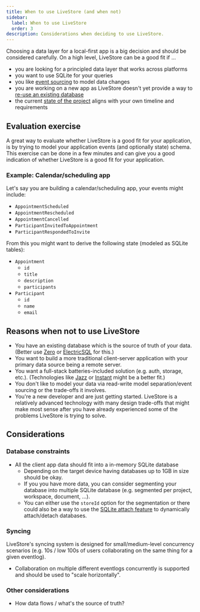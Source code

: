 ```yaml
---
title: When to use LiveStore (and when not)
sidebar:
  label: When to use LiveStore
  order: 3
description: Considerations when deciding to use LiveStore.
---
```


Choosing a data layer for a local-first app is a big decision and should be considered carefully.  On a high level, LiveStore can be a good fit if ...
- you are looking for a principled data layer that works across platforms
- you want to use SQLite for your queries
- you like [event sourcing](/evaluation/event-sourcing) to model data changes
- you are working on a new app as LiveStore doesn't yet provide a way to [re-use an existing database](/misc/faq#existing-database)
- the current [state of the project](/evaluation/state-of-the-project) aligns with your own timeline and requirements

## Evaluation exercise

A great way to evaluate whether LiveStore is a good fit for your application, is by trying to model your application events (and optionally state) schema. This exercise can be done in a few minutes and can give you a good indication of whether LiveStore is a good fit for your application.

### Example: Calendar/scheduling app

Let's say you are building a calendar/scheduling app, your events might include:

- `AppointmentScheduled`
- `AppointmentRescheduled`
- `AppointmentCancelled`
- `ParticipantInvitedToAppointment`
- `ParticipantRespondedToInvite`

From this you might want to derive the following state (modeled as SQLite tables):

- `Appointment`
  - `id`
  - `title`
  - `description`
  - `participants`
- `Participant`
  - `id`
  - `name`
  - `email`

## Reasons when not to use LiveStore

- You have an existing database which is the source of truth of your data. (Better use [Zero](https://zero.rocicorp.dev) or [ElectricSQL](https://www.electricsql.com) for this.)
- You want to build a more traditional client-server application with your primary data source being a remote server.
- You want a full-stack batteries-included solution (e.g. auth, storage, etc.). (Technologies like [Jazz](https://jazz.tools) or [Instant](https://instantdb.com) might be a better fit.)
- You don't like to model your data via read-write model separation/event sourcing or the trade-offs it involves.
- You're a new developer and are just getting started. LiveStore is a relatively advanced technology with many design trade-offs that might make most sense after you have already experienced some of the problems LiveStore is trying to solve.

## Considerations

### Database constraints

- All the client app data should fit into a in-memory SQLite database
  - Depending on the target device having databases up to 1GB in size should be okay.
  - If you you have more data, you can consider segmenting your database into multiple SQLite database (e.g. segmented per project, workspace, document, ...).
  - You can either use the `storeId` option for the segmentation or there could also be a way to use the [SQLite attach feature](https://www.sqlite.org/lang_attach.html) to dynamically attach/detach databases.

### Syncing

LiveStore's syncing system is designed for small/medium-level concurrency scenarios (e.g. 10s / low 100s of users collaborating on the same thing for a given eventlog).
  - Collaboration on multiple different eventlogs concurrently is supported and should be used to "scale horizontally".

### Other considerations

- How data flows / what's the source of truth?
